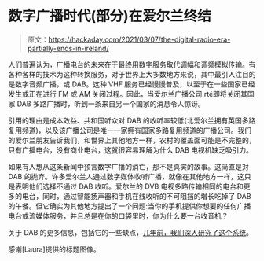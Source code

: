 # 数字广播时代(部分)在爱尔兰终结

> 原文：<https://hackaday.com/2021/03/07/the-digital-radio-era-partially-ends-in-ireland/>

人们普遍认为，广播电台的未来在于最终用数字服务取代调幅和调频模拟传输。有各种各样的技术为这种转换服务，对于世界上大多数地方来说，其中最引人注目的是数字音频广播，或 DAB。这种 VHF 服务已经慢慢普及，以至于在一些国家已经发生或正在进行 FM 或 AM 关闭过程。因此，当爱尔兰广播公司 rté即将关闭其国家 DAB 多路广播时，听到一条来自另一个国家的消息令人惊讶。

引用的理由是成本效益、共和国听众对 DAB 的收听率较低(北爱尔兰拥有英国多路复用频道)，以及该广播公司是唯一一家拥有国家多路复用频道的广播公司。我们的爱尔兰朋友告诉我们，和世界上其他地方一样，农村的覆盖面可能是不完整的，只有广播电台，没有商业电台，这就很容易理解为什么 DAB 电视机缺乏吸引力。

如果有人想从这条新闻中预言数字广播的消亡，那不是真实的故事。这简直是对 DAB 的抛弃。许多爱尔兰人通过数字媒体收听广播，就像在其他地方一样，这只是表明他们选择不通过 DAB 收听。爱尔兰的 DVB 电视多路传输相同的电台和更多的电台，同时，通过智能扬声器和手机在线收听的不可阻挡的增长吃掉了 DAB 的午餐。但它确实为其他地方提出了一个问题:当你的手机提供你想要的任何广播电台或流媒体服务，并且总是在你的口袋里时，你为什么要一台收音机？

关于 DAB 的更多信息，包括它的一些缺点，[几年前，我们深入研究了这个系统](https://hackaday.com/2017/01/09/anatomy-of-a-digital-broadcast-radio-system/)。

感谢[Laura]提供的标题图像。